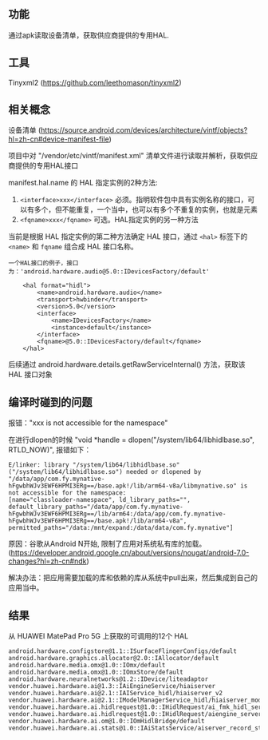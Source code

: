 ## 功能
通过apk读取设备清单，获取供应商提供的专用HAL.

## 工具
Tinyxml2 (https://github.com/leethomason/tinyxml2)

## 相关概念

设备清单 (https://source.android.com/devices/architecture/vintf/objects?hl=zh-cn#device-manifest-file)

项目中对 "/vendor/etc/vintf/manifest.xml" 清单文件进行读取并解析，获取供应商提供的专用HAL接口

manifest.hal.name 的 HAL 指定实例的2种方法:
1) `<interface>xxx</interface>`
    必须。指明软件包中具有实例名称的接口，可以有多个，但不能重复，一个<interface>当中，也可以有多个不重复的实例，也就是<instance>元素
2) `<fqname>xxx</fqname>`
    可选。HAL指定实例的另一种方法

当前是根据 HAL 指定实例的第二种方法确定 HAL 接口，通过 `<hal>` 标签下的 `<name>` 和 `fqname` 组合成 HAL 接口名称。

```
一个HAL接口的例子，接口为：'android.hardware.audio@5.0::IDevicesFactory/default'

    <hal format="hidl">
        <name>android.hardware.audio</name>
        <transport>hwbinder</transport>
        <version>5.0</version>
        <interface>
            <name>IDevicesFactory</name>
            <instance>default</instance>
        </interface>
        <fqname>@5.0::IDevicesFactory/default</fqname>
    </hal>
```

后续通过 android.hardware.details.getRawServiceInternal() 方法，获取该 HAL 接口对象


## 编译时碰到的问题

报错："xxx is not accessible for the namespace"

在进行dlopen的时候 "void *handle = dlopen("/system/lib64/libhidlbase.so", RTLD_NOW)", 报错如下：

```
E/linker: library "/system/lib64/libhidlbase.so" ("/system/lib64/libhidlbase.so") needed or dlopened by
"/data/app/com.fy.mynative-hFgwbhWJv3EWF6HPMI3ERg==/base.apk!/lib/arm64-v8a/libmynative.so" is not accessible for the namespace:
[name="classloader-namespace", ld_library_paths="", default_library_paths="/data/app/com.fy.mynative-hFgwbhWJv3EWF6HPMI3ERg==/lib/arm64:/data/app/com.fy.mynative-hFgwbhWJv3EWF6HPMI3ERg==/base.apk!/lib/arm64-v8a", permitted_paths="/data:/mnt/expand:/data/data/com.fy.mynative"]
```

原因：谷歌从Android N开始, 限制了应用对系统私有库的加载。(https://developer.android.google.cn/about/versions/nougat/android-7.0-changes?hl=zh-cn#ndk)

解决办法：把应用需要加载的库和依赖的库从系统中pull出来，然后集成到自己的应用当中。

## 结果

从 HUAWEI MatePad Pro 5G 上获取的可调用的12个 HAL
```
android.hardware.configstore@1.1::ISurfaceFlingerConfigs/default
android.hardware.graphics.allocator@2.0::IAllocator/default
android.hardware.media.omx@1.0::IOmx/default
android.hardware.media.omx@1.0::IOmxStore/default
android.hardware.neuralnetworks@1.2::IDevice/liteadaptor
vendor.huawei.hardware.ai@1.3::IAiEngineService/hiaiserver
vendor.huawei.hardware.ai@2.1::IAIService_hidl/hiaiserver_v2
vendor.huawei.hardware.ai@2.1::IModelManagerService_hidl/hiaiserver_modelmanager
vendor.huawei.hardware.ai.hidlrequest@1.0::IHidlRequest/ai_fmk_hidl_service
vendor.huawei.hardware.ai.hidlrequest@1.0::IHidlRequest/aiengine_server
vendor.huawei.hardware.ai.om@1.0::IOmHidlBridge/default
vendor.huawei.hardware.ai.stats@1.0::IAiStatsService/aiserver_record_stats
```

